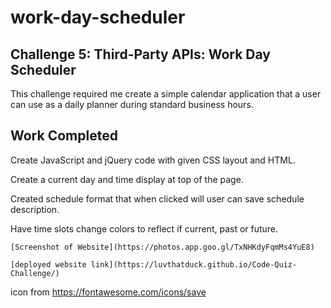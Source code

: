 # work-day-scheduler

## Challenge 5: Third-Party APIs: Work Day Scheduler

This challenge required me create a simple calendar application that a user can use as a daily planner during standard business hours.


## Work Completed 
Create JavaScript and jQuery code with given CSS layout and HTML.

Create a current day and time display at top of the page. 

Created schedule format that when clicked will user can save schedule description. 

Have time slots change colors to reflect if current, past or future. 

	[Screenshot of Website](https://photos.app.goo.gl/TxNHKdyFqmMs4YuE8)

	[deployed website link](https://luvthatduck.github.io/Code-Quiz-Challenge/)



icon from 
https://fontawesome.com/icons/save